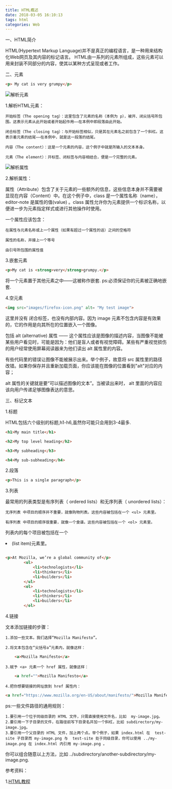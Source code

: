 ```yaml
---
title: HTML概述
date: 2018-03-05 16:10:13
tags: html
categories: Web
---
```


一、HTML简介

HTML(Hypertext Markup Language)并不是真正的编程语言，是一种用来结构化Web网页及其内容的标记语言。
HTML由一系列的元素所组成，这些元素可以用来封装不同部分的内容，使其以某种方式呈现或者工作。

二、元素

``` html
<p> My cat is very grumpy</p>
```

![解析元素](grumpy-cat-small.png)

<p id="hell_world_1">1.解析HTML元素：</p>

	开始标签（The opening tag）：这里包含了元素的名称（本例为 p），被开、闭尖括号所包围。这表示元素从此开始或者开始起作用——在本例中即段落由此开始。

	闭合标签（The closing tag）：与开始标签相似，只是其在元素名之前包含了一个斜杠。这表示着元素的结尾——在本例中，就是这一段落的结尾。

	内容（The content）：这是一个元素的内容，这个例子中就是所输入的文本本身。

	元素（The element）：开标签、闭标签与内容相结合，便是一个完整的元素。

![解析属性](grumpy-cat-attribute-small.png)

2.解析属性：

属性（Attribute）包含了关于元素的一些额外的信息，这些信息本身并不需要被显现在内容（Content）中。在这个例子中，class 是一个属性名称（name），editor-note 是属性的值(value) 。class 属性允许你为元素提供一个标识名称，以便进一步为元素指定样式或进行其他操作时使用。

一个属性应该包含：

	在属性与元素名称或上一个属性（如果有超过一个属性的话）之间的空格符
	
	属性的名称，并接上一个等号

	由引号所包围的属性值

<p id="hell_world_2">3.嵌套元素</p>

``` html
<p>My cat is <strong>very</strong>grumpy.</p>
```
将一个元素置于其他元素之中——这被称作嵌套.
ps:必须保证你的元素被正确地嵌套.

<p id="hell_world_3">4.空元素</p>

``` html
<img src="images/firefox-icon.png" alt= "My test image">
```

这里并没有 </img> 闭合标签，也没有内部内容。因为 image 元素不包含内容是有效果的，它的作用是向其所在的位置嵌入一个图像。

包括 alt (alternative) 属性 —— 这个属性应该是图像的描述内容，当图像不能被某些用户看见时，可能是因为：他们是盲人或者有视觉障碍。某些有严重视觉损伤的用户经常使用屏幕阅读器来为他们读出 alt 属性里的内容。

有些代码里的错误让图像不能被展示出来。举个例子，故意将 src 属性里的路径改错。如果你保存并且重新加载页面，你应该能在图像的位置看到"alt"对应的内容；

alt 属性的关键就是要“可以描述图像的文本”。当被读出来时， alt 里面的内容应该向用户传递足够图像表达的意思。

三、标记文本

1.标题

HTML包括六个级别的标题,h1-h6,虽然你可能只会用到3-4最多.

``` HTML
<h1>My main title</h1>

<h2>My top level heading</h2>

<h3>My subheading</h3>

<h4>My sub-subheading</h4>

```

2.段落

``` HTML
<p>This is a single paragraph</p>

```

3.列表

最常用的列表类型是有序列表（ ordered lists）和无序列表（ unordered lists）：

	无序列表 中项目的顺序并不重要，就像购物列表。这些内容被包括在一个 <ul> 元素里。

	有序列表 中项目的顺序很重要，就像一个食谱。这些内容被包括在一个 <ol> 元素里。

列表内的每个项目被包括在一个 <li> (list item)元素里。

``` HTML

<p>At Mozilla, we’re a global community of</p>
        <ul> 
            <li>technologists</li>
            <li>thinkers</li>
            <li>builders</li>
        </ul>
        <ol>
            <li>technologists</li>
            <li>thinkers</li>
            <li>builders</li>
        </ol>

```

4.链接

文本添加链接的步骤：

	1.添加一些文本。我们选择“Mozilla Manifesto”。

	2.将文本包含在“尖括号a”元素内，就像这样：

``` HTML
	<a>Mozilla Manifesto</a>
```

	3.赋予 <a> 元素一个 href 属性，就像这样：

``` HTML
	<a href="">Mozilla Manifesto</a>
```
	4.把你想要链接的网址放到 href 属性内：

``` HTML
<a href="https://www.mozilla.org/en-US/about/manifesto/">Mozilla Manifesto</a>

```

ps:一些文件路径的通用规则：

    1.要引用一个位于同级目录的 HTML 文件，只需直接使用文件名，比如  my-image.jpg。
    2.要引用一下子目录的文件，在路径前写下目录名并加一个斜杠，比如 subdirectory/my-image.jpg。
    3.要引用一个父目录的 HTML 文件，加上两个点。举个例子，如果 index.html 在  test-site 子目录而 my-image.png 与  test-site 处于同级目录，你可以使用 ../my-image.png 在 index.html 内引用 my-image.png 。
    
你可以组合随意以上方法，比如 ../subdirectory/another-subdirectory/my-image.png.


参考资料：

1.[HTML教程](https://developer.mozilla.org/zh-CN/docs/Web/HTML)
